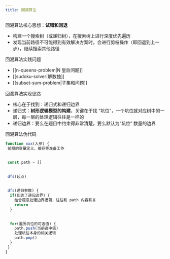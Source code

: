 ```yaml
---
title: 回溯算法
---
```

回溯算法核心思想：**试错和回退**

- 构建一个搜索树（或递归树），在搜索树上进行深度优先遍历
- 发现当前路径不可能得到有效解决方案时，会进行剪枝操作（即回退到上一步），继续搜索其他路径

回溯算法实践问题

- [[n-queens-problem|N 皇后问题]]
- [[sudoku-solver|解数独]]
- [[subset-sum-problem|子集和问题]]

回溯算法实现思路

- 核心在于找到：递归式和递归边界
- 递归式：**树形逻辑模型的构建**，关键在于找 “坑位”，一个坑位就对应树中的一层，每一层的处理逻辑往往是一样的
- 递归边界：要么在题目中约束得非常清楚，要么默认为“坑位” 数量的边界

回溯算法伪代码

```js
function xxx(入参) {
 前期的变量定义、缓存等准备工作 
 
 
 const path = []
 
 
 dfs(起点) 
 
 
 dfs(递归参数) {
  if(到达了递归边界) {
    结合题意处理边界逻辑，往往和 path 内容有关
    return   
  }
 
 
  for(遍历坑位的可选值) {
    path.push(当前选中值)
    处理坑位本身的相关逻辑
    path.pop()
  }
 }
}
```
